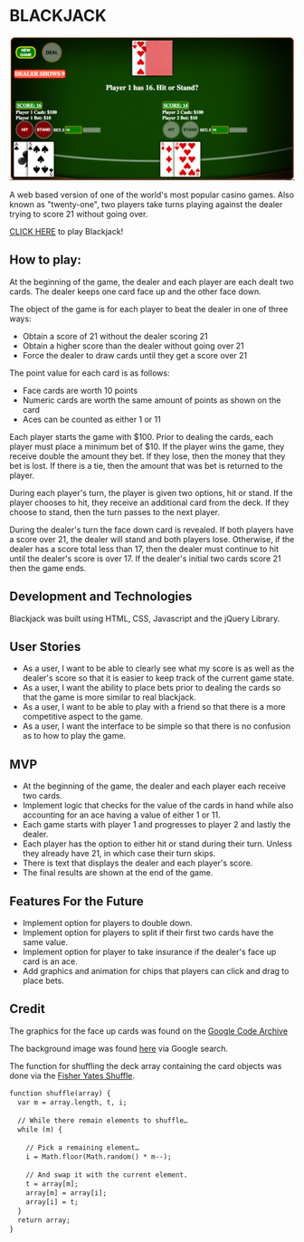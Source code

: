 # **BLACKJACK**
![ScreenShot](documentation/Screenshot.png)

A web based version of one of the world's most popular casino games. Also known as "twenty-one", two players take turns playing against the dealer trying to score 21 without going over.

<a href="https://dmacauyag.github.io/WDI-45-Project_1/">CLICK HERE</a> to play Blackjack!

## How to play:
At the beginning of the game, the dealer and each player are each dealt two cards. The dealer keeps one card face up and the other face down. 

The object of the game is for each player to beat the dealer in one of three ways:

* Obtain a score of 21 without the dealer scoring 21
* Obtain a higher score than the dealer without going over 21
* Force the dealer to draw cards until they get a score over 21

The point value for each card is as follows:

* Face cards are worth 10 points
* Numeric cards are worth the same amount of points as shown on the card
* Aces can be counted as either 1 or 11

Each player starts the game with $100. Prior to dealing the cards, each player must place a minimum bet of $10. If the player wins the game, they receive double the amount they bet. If they lose, then the money that they bet is lost. If there is a tie, then the amount that was bet is returned to the player. 

During each player's turn, the player is given two options, hit or stand. If the player chooses to hit, they receive an additional card from the deck. If they choose to stand, then the turn passes to the next player. 

During the dealer's turn the face down card is revealed. If both players have a score over 21, the dealer will stand and both players lose. Otherwise, if the dealer has a score total less than 17, then the dealer must continue to hit until the dealer's score is over 17. If the dealer's initial two cards score 21 then the game ends. 


## Development and Technologies
Blackjack was built using HTML, CSS, Javascript and the jQuery Library. 

## User Stories
* As a user, I want to be able to clearly see what my score is as well as the dealer's score so that it is easier to keep track of the current game state. 
* As a user, I want the ability to place bets prior to dealing the cards so that the game is more similar to real blackjack.
* As a user, I want to be able to play with a friend so that there is a more competitive aspect to the game. 
* As a user, I want the interface to be simple so that there is no confusion as to how to play the game. 

## MVP
* At the beginning of the game, the dealer and each player each receive two cards. 
* Implement logic that checks for the value of the cards in hand while also accounting for an ace having a value of either 1 or 11. 
* Each game starts with player 1 and progresses to player 2 and lastly the dealer. 
* Each player has the option to either hit or stand during their turn. Unless they already have 21, in which case their turn skips. 
* There is text that displays the dealer and each player's score.
* The final results are shown at the end of the game. 

## Features For the Future 
* Implement option for players to double down.
* Implement option for players to split if their first two cards have the same value. 
* Implement option for player to take insurance if the dealer's face up card is an ace. 
* Add graphics and animation for chips that players can click and drag to place bets.

## Credit
The graphics for the face up cards was found on the <a href="https://code.google.com/archive/p/vector-playing-cards/">Google Code Archive</a>

The background image was found <a href="https://mxg.cdnbf.net/mexchangeblackjack/turbo/assets/gameView/tableBackground.png">here</a> via Google search.

The function for shuffling the deck array containing the card objects was done via the <a href="https://bost.ocks.org/mike/shuffle/">Fisher Yates Shuffle</a>.

```
function shuffle(array) {
  var m = array.length, t, i;
  
  // While there remain elements to shuffle…
  while (m) {
  
    // Pick a remaining element…
    i = Math.floor(Math.random() * m--);
    
    // And swap it with the current element.
    t = array[m];
    array[m] = array[i];
    array[i] = t;
  }
  return array;
}

